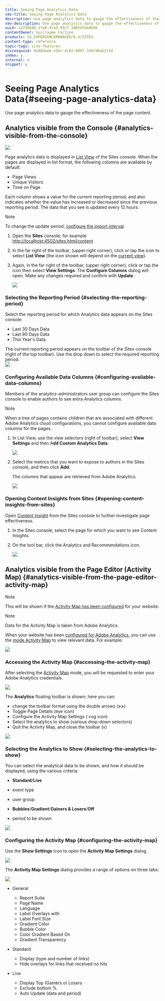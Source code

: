 ```yaml
---
title: Seeing Page Analytics Data
seo-title: Seeing Page Analytics Data
description: Use page analytics data to gauge the effectiveness of their page content
seo-description: Use page analytics data to gauge the effectiveness of their page content
uuid: a225944b-17e6-47a4-93c7-1085dcbbd656
contentOwner: Guillaume Carlino
products: SG_EXPERIENCEMANAGER/6.4/SITES
content-type: reference
topic-tags: site-features
discoiquuid: 6ed4daeb-e5bc-4c02-800f-330c98ab213d
index: y
internal: n
snippet: y
---
```


# Seeing Page Analytics Data{#seeing-page-analytics-data}

Use page analytics data to gauge the effectiveness of the page content.

## Analytics visible from the Console {#analytics-visible-from-the-console}

![](assets/AA-10.png)

Page analytics data is displayed in [List View](../../../sites/authoring/using/basic-handling.md#listview) of the Sites console. When the pages are displayed in list format, the following columns are available by default:

* Page Views
* Unique Visitors
* Time on Page

Each column shows a value for the current reporting period, and also indicates whether the value has increased or decreased since the previous reporting period. The data that you see is updated every 12 hours.

>[!NOTE]
>
>To change the update period, [configure the import interval](../../../sites/administering/using/adobeanalytics-connect.md#configuringtheimportinterval).

1. Open the **Sites** console; for example [http://localhost:4502/sites.html/content](http://localhost:4502/sites.html/content)
1. In the far right of the toolbar, (upper right corner), click or tap the icon to select **List View** (the icon shown will depend on the [current view](../../../sites/authoring/using/basic-handling.md#viewingandselectingresources)).  

1. Again, in the far right of the toolbar, (upper right corner), click or tap the icon then select **View Settings**. The **Configure Columns** dialog will open. Make any changes required and confirm with **Update**.

   ![](assets/AA-04.png)

### Selecting the Reporting Period {#selecting-the-reporting-period}

Select the reporting period for which Analytics data appears on the Sites console:

* Last 30 Days Data  
* Last 90 Days Data  
* This Year's Data

The current reporting period appears on the toolbar of the Sites console (right of the top toolbar). Use the drop down to select the required reporting period.   
![](assets/AA-05.png) 

### Configuring Available Data Columns {#configuring-available-data-columns}

Members of the analytics-administrators user group can configure the Sites console to enable authors to see extra Analytics columns.

<!--
Comment Type: remark
Last Modified By: unknown unknown (sbroders@adobe.com)
Last Modified Date: 2018-02-22T00:17:03.122-0500
<p style="font-family: tahoma, arial, helvetica, sans-serif; font-size: 12px;">Following note is for https://jira.corp.adobe.com/browse/CQ-30933</p>
<p style="font-family: tahoma, arial, helvetica, sans-serif; font-size: 12px;">(When a tree of pages contains children that are associated with different Adobe Analytics cloud configurations, you cannot configure available data columns for the pages.)</p>
-->

>[!NOTE]
>
>When a tree of pages contains children that are associated with different Adobe Analytics cloud configurations, you cannot configure available data columns for the pages.

1. In List View, use the view selectors (right of toolbar), select **View Settings** and then A**dd Custom Analytics Data**.

   ![](assets/AA-15.png)

1. Select the metrics that you want to expose to authors in the Sites console, and then click **Add**.

   The columns that appear are retrieved from Adobe Analytics.

   ![](assets/AA-16.png)

### Opening Content Insights from Sites {#opening-content-insights-from-sites}

Open [Content Insight](../../../sites/authoring/using/content-insights.md) from the Sites console to further investigate page effectiveness.

1. In the Sites console, select the page for which you want to see Content Insights.
1. On the tool bar, click the Analytics and Recommendations icon.

   ![](assets/chlimage_1-246.png)

## Analytics visible from the Page Editor (Activity Map) {#analytics-visible-from-the-page-editor-activity-map}

>[!NOTE]
>
>This will be shown if the [Activity Map has been configured](../../../sites/administering/using/adobeanalytics-connect.md#configuringfortheactivitymap) for your website.

>[!NOTE]
>
>Data for the Activity Map is taken from Adobe Analytics.

When your website has been [configured for Adobe Analytics](../../../sites/administering/using/adobeanalytics-connect.md), you can use the [mode Activity Map](../../../sites/authoring/using/author-environment-tools.md#pagemodes) to view relevant data. For example:

![](assets/AA-07.png) 

### Accessing the Activity Map {#accessing-the-activity-map}

After selecting the [Activity Map](../../../sites/authoring/using/author-environment-tools.md#pagemodes) mode, you will be requested to enter your Adobe Analytics credentials.

![](assets/AA-03.png)

The **Analytics** floating toolbar is shown; here you can:

* change the toolbar format using the double arrows (**&gt;&gt;**)
* Toggle Page Details (eye icon)  
* Configure the Activity Map Settings ( cog icon)  
* Select the analytics to show (various drop-down selectors)  
* Quit the Activity Map, and close the toolbar (x)

![](assets/AA-09.png) 

### Selecting the Analytics to Show {#selecting-the-analytics-to-show}

You can select the analytical data to be shown, and how it should be displayed, using the various criteria:

* **Standard**/**Live**

* event type  
* user group
* **Bubbles**/**Gradient**/**Gainers & Losers**/**Off**

* period to be shown

![](assets/AA-13.png) 

### Configuring the Activity Map {#configuring-the-activity-map}

Use the **Show Settings** icon to open the **Activity Map Settings** dialog.

![](assets/AA-04-1.png)

The **Activity Map Settings** dialog provides a range of options on three tabs:

![](assets/AA-06.png)

* General

    * Report Suite
    * Page Name
    * Language
    * Label Overlays with
    * Label Font Size
    * Gradient Color
    * Bubble Color
    * Color Gradient Based On
    * Gradient Transparency

* Standard

    * Display (type and number of links)
    * Hide overlays for links that received no hits

* Live

    * Display Top (Gainers or Losers
    * Exclude bottom %
    * Auto Update (data and period)

